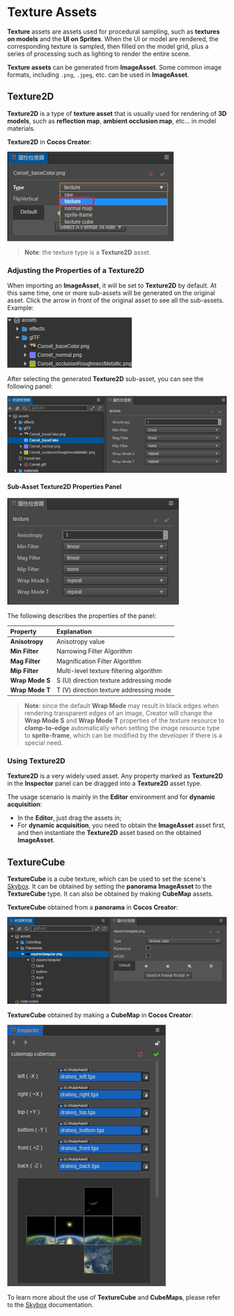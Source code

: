 # Texture Assets

__Texture__ assets are assets used for procedural sampling, such as __textures on models__ and the __UI on Sprites__. When the UI or model are rendered, the corresponding texture is sampled, then filled on the model grid, plus a series of processing such as lighting to render the entire scene.

__Texture assets__ can be generated from __ImageAsset__. Some common image formats, including `.png`, `.jpeg`, etc. can be used in __ImageAsset__.

## Texture2D

__Texture2D__ is a type of __texture asset__ that is usually used for rendering of __3D models__, such as __reflection map__, __ambient occlusion map__, etc... in model materials.

__Texture2D__ in __Cocos Creator__:

![Texture2D](texture/Texture2D.jpg)

> __Note__: the texture type is a __Texture2D__ asset.

### Adjusting the Properties of a Texture2D

When importing an __ImageAsset__, it will be set to __Texture2D__ by default. At this same time, one or more sub-assets will be generated on the original asset. Click the arrow in front of the original asset to see all the sub-assets. Example:

![View Sub-assets](texture/SubAssets.gif)

After selecting the generated __Texture2D__ sub-asset, you can see the following panel:

![Texture2D sub-asset](texture/Texture2DPanel.jpg)

#### Sub-Asset Texture2D Properties Panel

![Texture2D Property Panel](texture/Texture2DDetail.jpg)

The following describes the properties of the panel:

| Property | Explanation |
| :--- | :--- |
| __Anisotropy__ | Anisotropy value |
| __Min Filter__ | Narrowing Filter Algorithm |
| __Mag Filter__ | Magnification Filter Algorithm |
| __Mip Filter__ | Multi-level texture filtering algorithm |
| __Wrap Mode S__ | S (U) direction texture addressing mode |
| __Wrap Mode T__ | T (V) direction texture addressing mode |

> __Note__: since the default **Wrap Mode** may result in black edges when rendering transparent edges of an image, Creator will change the __Wrap Mode S__ and __Wrap Mode T__ properties of the texture resource to __clamp-to-edge__ automatically when setting the image resource type to __sprite-frame__, which can be modified by the developer if there is a special need.

### Using Texture2D

__Texture2D__ is a very widely used asset. Any property marked as __Texture2D__ in the __Inspector__ panel can be dragged into a __Texture2D__ asset type.

The usage scenario is mainly in the __Editor__ environment and for __dynamic acquisition__:

- In the __Editor__, just drag the assets in;
- For __dynamic acquisition__, you need to obtain the __ImageAsset__ asset first, and then instantiate the __Texture2D__ asset based on the obtained __ImageAsset__.

## TextureCube

__TextureCube__ is a cube texture, which can be used to set the scene's [Skybox](../concepts/scene/skybox.md). It can be obtained by setting the __panorama__ __ImageAsset__ to the __TextureCube__ type. It can also be obtained by making __CubeMap__ assets.

__TextureCube__ obtained from a __panorama__ in __Cocos Creator__:

![Panorama](texture/Panorama.jpg)

__TextureCube__ obtained by making a __CubeMap__ in __Cocos Creator__:

![CubeMap](../concepts/scene/skybox/cubemap-properties.png)

To learn more about the use of __TextureCube__ and __CubeMaps__, please refer to the [Skybox](../concepts/scene/skybox.md) documentation.
